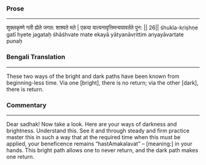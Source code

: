### Prose 
 --- 
शुक्लकृष्णे गती ह्येते जगत: शाश्वते मते |
एकया यात्यनावृत्तिमन्ययावर्तते पुन: || 26||
śhukla-kṛiṣhṇe gatī hyete jagataḥ śhāśhvate mate
ekayā yātyanāvṛittim anyayāvartate punaḥ

### Bengali Translation 
 --- 
These two ways of the bright and dark paths have been known from beginning-less time. Via one [bright], there is no return; via the other [dark], there is return.

### Commentary 
 --- 
Dear sadhak! Now take a look. Here are your ways of darkness and brightness. Understand this. See it and through steady and firm practice master this in such a way that at the required time when this must be applied, your beneficence remains “hastAmakalavat” – [meaning:] in your hands. This bright path allows one to never return, and the dark path makes one return.